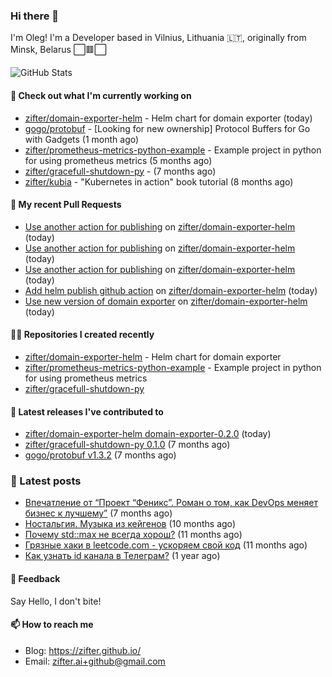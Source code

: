 ### Hi there 👋

I'm Oleg! I'm a Developer based in Vilnius, Lithuania 🇱🇹, originally from Minsk, Belarus ⬜🟥⬜

![GitHub Stats](https://github-readme-stats.vercel.app/api?username=zifter&count_private=true&theme=tokyonight&show_icons=true)

#### 👷 Check out what I'm currently working on

- [zifter/domain-exporter-helm](https://github.com/zifter/domain-exporter-helm) - Helm chart for domain exporter (today)
- [gogo/protobuf](https://github.com/gogo/protobuf) - [Looking for new ownership] Protocol Buffers for Go with Gadgets (1 month ago)
- [zifter/prometheus-metrics-python-example](https://github.com/zifter/prometheus-metrics-python-example) - Example project in python for using prometheus metrics (5 months ago)
- [zifter/gracefull-shutdown-py](https://github.com/zifter/gracefull-shutdown-py) -  (7 months ago)
- [zifter/kubia](https://github.com/zifter/kubia) - &#34;Kubernetes in action&#34; book tutorial (8 months ago)

#### 🔨 My recent Pull Requests

- [Use another action for publishing](https://github.com/zifter/domain-exporter-helm/pull/8) on [zifter/domain-exporter-helm](https://github.com/zifter/domain-exporter-helm) (today)
- [Use another action for publishing](https://github.com/zifter/domain-exporter-helm/pull/7) on [zifter/domain-exporter-helm](https://github.com/zifter/domain-exporter-helm) (today)
- [Use another action for publishing](https://github.com/zifter/domain-exporter-helm/pull/6) on [zifter/domain-exporter-helm](https://github.com/zifter/domain-exporter-helm) (today)
- [Add helm publish github action](https://github.com/zifter/domain-exporter-helm/pull/5) on [zifter/domain-exporter-helm](https://github.com/zifter/domain-exporter-helm) (today)
- [Use new version of domain exporter](https://github.com/zifter/domain-exporter-helm/pull/4) on [zifter/domain-exporter-helm](https://github.com/zifter/domain-exporter-helm) (today)

#### 👨‍💻 Repositories I created recently
- [zifter/domain-exporter-helm](https://github.com/zifter/domain-exporter-helm) - Helm chart for domain exporter
- [zifter/prometheus-metrics-python-example](https://github.com/zifter/prometheus-metrics-python-example) - Example project in python for using prometheus metrics
- [zifter/gracefull-shutdown-py](https://github.com/zifter/gracefull-shutdown-py)

#### 🚀 Latest releases I've contributed to
- [zifter/domain-exporter-helm domain-exporter-0.2.0](https://github.com/zifter/domain-exporter-helm/releases/tag/domain-exporter-0.2.0) (today)
- [zifter/gracefull-shutdown-py 0.1.0](https://github.com/zifter/gracefull-shutdown-py/releases/tag/0.1.0) (7 months ago)
- [gogo/protobuf v1.3.2](https://github.com/gogo/protobuf/releases/tag/v1.3.2) (7 months ago)

### 📄 Latest posts
- [Впечатление от “Проект “Феникс”. Роман о том, как DevOps меняет бизнес к лучшему”](https://zifter.github.io/offtopic/2021/01/09/fenix-book-review.html) (7 months ago)
- [Ностальгия. Музыка из кейгенов](https://zifter.github.io/offtopic/2020/10/28/patch-music-nostalgia.html) (10 months ago)
- [Почему std::max не всегда хорош?](https://zifter.github.io/programming/2020/09/16/max-disassemble.html) (11 months ago)
- [Грязные хаки в leetcode.com - ускоряем свой код](https://zifter.github.io/programming/2020/09/06/leetcode-hack.html) (11 months ago)
- [Как узнать id канала в Телеграм?](https://zifter.github.io/chatbot/programming/2020/03/15/telegram_bot_api.html) (1 year ago)

#### 💬 Feedback

Say Hello, I don't bite!

#### 📫 How to reach me

- Blog: https://zifter.github.io/
- Email: zifter.ai+github@gmail.com
